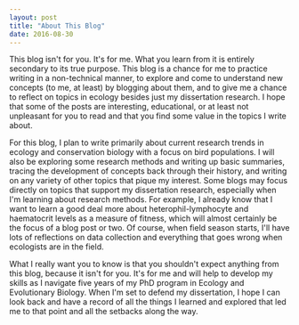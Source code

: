 ```yaml
---
layout: post
title: "About This Blog"
date: 2016-08-30
---
```


<p>This blog isn't for you. It's for me. What you learn from it is entirely secondary to its true purpose. This blog is a chance for me to practice writing in a non-technical manner, to explore and come to understand new concepts (to me, at least) by blogging about them, and to give me a chance to reflect on topics in ecology besides just my dissertation research. I hope that some of the posts are interesting, educational, or at least not unpleasant for you to read and that you find some value in the topics I write about. 
</p>
<p>For this blog, I plan to write primarily about current research trends in ecology and conservation biology with a focus on bird populations. I will also be exploring some research methods and writing up basic summaries, tracing the development of concepts back through their history, and writing on any variety of other topics that pique my interest. Some blogs may focus directly on topics that support my dissertation research, especially when I'm learning about research methods. For example, I already know that I want to learn a good deal more about heterophil-lymphocyte and haematocrit levels as a measure of fitness, which will almost certainly be the focus of a blog post or two. Of course, when field season starts, I'll have lots of reflections on data collection and everything that goes wrong when ecologists are in the field. 
</p>
<p>What I really want you to know is that you shouldn't expect anything from this blog, because it isn't for you. It's for me and will help to develop my skills as I navigate five years of my PhD program in Ecology and Evolutionary Biology. When I'm set to defend my dissertation, I hope I can look back and have a record of all the things I learned and explored that led me to that point and all the setbacks along the way. </p>
